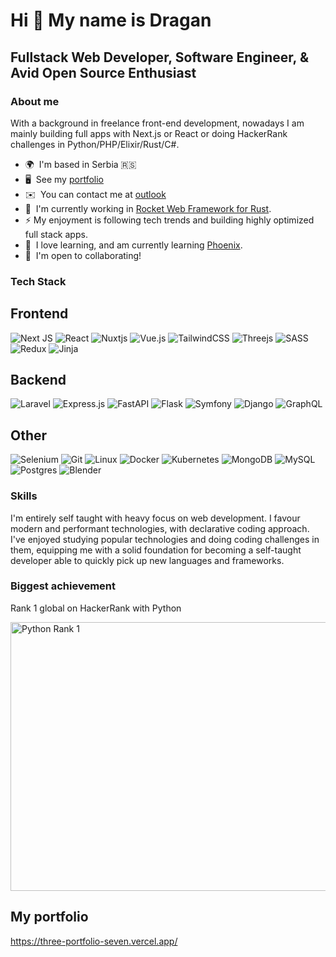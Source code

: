 Hi 👋 My name is Dragan
==============================

Fullstack Web Developer, Software Engineer, & Avid Open Source Enthusiast
-------------------------------------------------------------------------

### About me

With a background in freelance front-end development, nowadays I am mainly building full apps with Next.js or React or doing HackerRank challenges in Python/PHP/Elixir/Rust/C#.

* 🌍  I'm based in Serbia 🇷🇸
* 🖥️  See my [portfolio](https://portfolio-website-dburic717080.vercel.app/)
* ✉️  You can contact me at [outlook](mailto:dburic717@outlook.com)
* 🚀  I'm currently working in [Rocket Web Framework for Rust](https://rocket.rs/).
* ⚡  My enjoyment is following tech trends and building highly optimized full stack apps.
* 🧠  I love learning, and am currently learning [Phoenix](https://www.phoenixframework.org/).
* 🤝  I'm open to collaborating!

### Tech Stack

## Frontend

![Next JS](https://img.shields.io/badge/Next-black?style=for-the-badge&logo=next.js&logoColor=white) ![React](https://img.shields.io/badge/React-20232A?style=for-the-badge&logo=react&logoColor=61DAFB) ![Nuxtjs](https://img.shields.io/badge/Nuxt-002E3B?style=for-the-badge&logo=nuxtdotjs&logoColor=#00DC82) ![Vue.js](https://img.shields.io/badge/vuejs-%2335495e.svg?style=for-the-badge&logo=vuedotjs&logoColor=%234FC08D) ![TailwindCSS](https://img.shields.io/badge/tailwindcss-%2338B2AC.svg?style=for-the-badge&logo=tailwind-css&logoColor=white) ![Threejs](https://img.shields.io/badge/threejs-black?style=for-the-badge&logo=three.js&logoColor=white) ![SASS](https://img.shields.io/badge/SASS-hotpink.svg?style=for-the-badge&logo=SASS&logoColor=white) ![Redux](https://img.shields.io/badge/redux-%23593d88.svg?style=for-the-badge&logo=redux&logoColor=white) ![Jinja](https://img.shields.io/badge/jinja-white.svg?style=for-the-badge&logo=jinja&logoColor=black)

## Backend

![Laravel](https://img.shields.io/badge/laravel-%23FF2D20.svg?style=for-the-badge&logo=laravel&logoColor=white) ![Express.js](https://img.shields.io/badge/express.js-%23404d59.svg?style=for-the-badge&logo=express&logoColor=%2361DAFB) ![FastAPI](https://img.shields.io/badge/FastAPI-005571?style=for-the-badge&logo=fastapi) ![Flask](https://img.shields.io/badge/flask-%23000.svg?style=for-the-badge&logo=flask&logoColor=white) ![Symfony](https://img.shields.io/badge/symfony-%23000000.svg?style=for-the-badge&logo=symfony&logoColor=white) ![Django](https://img.shields.io/badge/django-%23092E20.svg?style=for-the-badge&logo=django&logoColor=white) ![GraphQL](https://img.shields.io/badge/-GraphQL-E10098?style=for-the-badge&logo=graphql&logoColor=white)

## Other

![Selenium](https://img.shields.io/badge/-selenium-%43B02A?style=for-the-badge&logo=selenium&logoColor=white) ![Git](https://img.shields.io/badge/git-%23F05033.svg?style=for-the-badge&logo=git&logoColor=white) ![Linux](https://img.shields.io/badge/Linux-FCC624?style=for-the-badge&logo=linux&logoColor=black) ![Docker](https://img.shields.io/badge/docker-%230db7ed.svg?style=for-the-badge&logo=docker&logoColor=white) ![Kubernetes](https://img.shields.io/badge/kubernetes-%23326ce5.svg?style=for-the-badge&logo=kubernetes&logoColor=white) ![MongoDB](https://img.shields.io/badge/MongoDB-%234ea94b.svg?style=for-the-badge&logo=mongodb&logoColor=white) ![MySQL](https://img.shields.io/badge/mysql-%2300f.svg?style=for-the-badge&logo=mysql&logoColor=white) ![Postgres](https://img.shields.io/badge/postgres-%23316192.svg?style=for-the-badge&logo=postgresql&logoColor=white) ![Blender](https://img.shields.io/badge/blender-%23F5792A.svg?style=for-the-badge&logo=blender&logoColor=white)

### Skills

I'm entirely self taught with heavy focus on web development. I favour modern and performant technologies, with declarative coding approach. I've enjoyed studying popular technologies and doing coding challenges in them, equipping me with a solid foundation for becoming a self-taught developer able to quickly pick up new languages and frameworks.

### Biggest achievement

Rank 1 global on HackerRank with Python

<img src="https://github.com/dragan717080/dragan717080/assets/135660124/a3338499-3951-46c8-9c6d-2e5e05e7e9de" 
alt="Python Rank 1" height="430" width="800">

## My portfolio

https://three-portfolio-seven.vercel.app/
